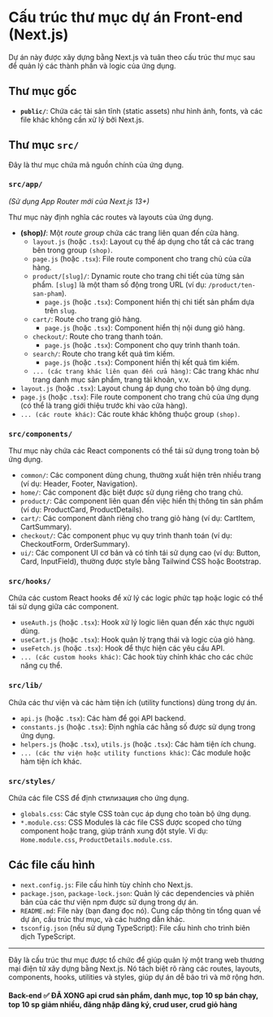 # Cấu trúc thư mục dự án Front-end (Next.js)

Dự án này được xây dựng bằng Next.js và tuân theo cấu trúc thư mục sau để quản lý các thành phần và logic của ứng dụng.

## Thư mục gốc

- **`public/`**: Chứa các tài sản tĩnh (static assets) như hình ảnh, fonts, và các file khác không cần xử lý bởi Next.js.

## Thư mục `src/`

Đây là thư mục chứa mã nguồn chính của ứng dụng.

### `src/app/`

_(Sử dụng App Router mới của Next.js 13+)_

Thư mục này định nghĩa các routes và layouts của ứng dụng.

- **(shop)/**: Một _route group_ chứa các trang liên quan đến cửa hàng.
  - `layout.js` (hoặc `.tsx`): Layout cụ thể áp dụng cho tất cả các trang bên trong group `(shop)`.
  - `page.js` (hoặc `.tsx`): File route component cho trang chủ của cửa hàng.
  - `product/[slug]/`: Dynamic route cho trang chi tiết của từng sản phẩm. `[slug]` là một tham số động trong URL (ví dụ: `/product/ten-san-pham`).
    - `page.js` (hoặc `.tsx`): Component hiển thị chi tiết sản phẩm dựa trên `slug`.
  - `cart/`: Route cho trang giỏ hàng.
    - `page.js` (hoặc `.tsx`): Component hiển thị nội dung giỏ hàng.
  - `checkout/`: Route cho trang thanh toán.
    - `page.js` (hoặc `.tsx`): Component cho quy trình thanh toán.
  - `search/`: Route cho trang kết quả tìm kiếm.
    - `page.js` (hoặc `.tsx`): Component hiển thị kết quả tìm kiếm.
  - `... (các trang khác liên quan đến cửa hàng)`: Các trang khác như trang danh mục sản phẩm, trang tài khoản, v.v.
- `layout.js` (hoặc `.tsx`): Layout chung áp dụng cho toàn bộ ứng dụng.
- `page.js` (hoặc `.tsx`): File route component cho trang chủ của ứng dụng (có thể là trang giới thiệu trước khi vào cửa hàng).
- `... (các route khác)`: Các route khác không thuộc group `(shop)`.

### `src/components/`

Thư mục này chứa các React components có thể tái sử dụng trong toàn bộ ứng dụng.

- `common/`: Các component dùng chung, thường xuất hiện trên nhiều trang (ví dụ: Header, Footer, Navigation).
- `home/`: Các component đặc biệt được sử dụng riêng cho trang chủ.
- `product/`: Các component liên quan đến việc hiển thị thông tin sản phẩm (ví dụ: ProductCard, ProductDetails).
- `cart/`: Các component dành riêng cho trang giỏ hàng (ví dụ: CartItem, CartSummary).
- `checkout/`: Các component phục vụ quy trình thanh toán (ví dụ: CheckoutForm, OrderSummary).
- `ui/`: Các component UI cơ bản và có tính tái sử dụng cao (ví dụ: Button, Card, InputField), thường được style bằng Tailwind CSS hoặc Bootstrap.

### `src/hooks/`

Chứa các custom React hooks để xử lý các logic phức tạp hoặc logic có thể tái sử dụng giữa các component.

- `useAuth.js` (hoặc `.tsx`): Hook xử lý logic liên quan đến xác thực người dùng.
- `useCart.js` (hoặc `.tsx`): Hook quản lý trạng thái và logic của giỏ hàng.
- `useFetch.js` (hoặc `.tsx`): Hook để thực hiện các yêu cầu API.
- `... (các custom hooks khác)`: Các hook tùy chỉnh khác cho các chức năng cụ thể.

### `src/lib/`

Chứa các thư viện và các hàm tiện ích (utility functions) dùng trong dự án.

- `api.js` (hoặc `.tsx`): Các hàm để gọi API backend.
- `constants.js` (hoặc `.tsx`): Định nghĩa các hằng số được sử dụng trong ứng dụng.
- `helpers.js` (hoặc `.tsx`), `utils.js` (hoặc `.tsx`): Các hàm tiện ích chung.
- `... (các thư viện hoặc utility functions khác)`: Các module hoặc hàm tiện ích khác.

### `src/styles/`

Chứa các file CSS để định стилизация cho ứng dụng.

- `globals.css`: Các style CSS toàn cục áp dụng cho toàn bộ ứng dụng.
- `*.module.css`: CSS Modules là các file CSS được scoped cho từng component hoặc trang, giúp tránh xung đột style. Ví dụ: `Home.module.css`, `ProductDetails.module.css`.

## Các file cấu hình

- `next.config.js`: File cấu hình tùy chỉnh cho Next.js.
- `package.json`, `package-lock.json`: Quản lý các dependencies và phiên bản của các thư viện npm được sử dụng trong dự án.
- `README.md`: File này (bạn đang đọc nó). Cung cấp thông tin tổng quan về dự án, cấu trúc thư mục, và các hướng dẫn khác.
- `tsconfig.json` (nếu sử dụng TypeScript): File cấu hình cho trình biên dịch TypeScript.

---

Đây là cấu trúc thư mục được tổ chức để giúp quản lý một trang web thương mại điện tử xây dựng bằng Next.js. Nó tách biệt rõ ràng các routes, layouts, components, hooks, utilities và styles, giúp dự án dễ bảo trì và mở rộng hơn.


#### Back-end ✅ ĐÃ XONG api crud sản phẩm, danh mục, top 10 sp bán chạy, top 10 sp giảm nhiều, đăng nhập đăng ký, crud user, crud giỏ hàng